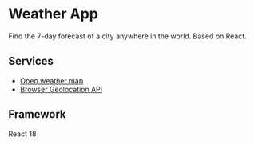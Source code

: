 # Weather App

Find the 7-day forecast of a city anywhere in the world. Based on React.

## Services
 - [Open weather map](https://openweathermap.org/forecast16)
 - [Browser Geolocation API](https://developer.mozilla.org/en-US/docs/Web/API/Geolocation_API)

## Framework

React 18


